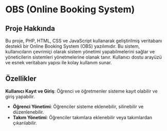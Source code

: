 # OBS (Online Booking System)

## Proje Hakkında

Bu proje, PHP, HTML, CSS ve JavaScript kullanarak geliştirilmiş veritabanı destekli bir Online Booking System (OBS) yazılımıdır. Bu sistem, kullanıcıların çevrimiçi olarak sistem yönetimi yapabilmelerini sağlar ve yöneticilerin sistemleri yönetmelerine olanak tanır. Kullanıcı dostu arayüzü ve esnek veritabanı yapısı ile kolay kullanım sunar.

## Özellikler

**Kullanıcı Kayıt ve Giriş**: Öğrenci ve öğretmenler sisteme kayıt olabilir ve giriş yapabilir.
- **Öğrenci Yönetimi**: Öğrenciler sisteme eklenebilir, silinebilir ve düzenlenebilir.
- **Takım Yönetimi**: Öğrenciler takımlara eklenebilir veya takımlardan çıkarılabilir.

